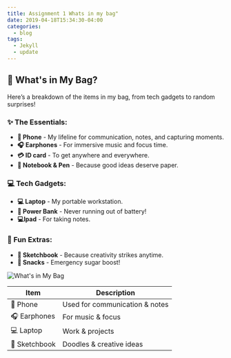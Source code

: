 ```yaml
---
title: Assignment 1 Whats in my bag"
date: 2019-04-18T15:34:30-04:00
categories:
  - blog
tags:
  - Jekyll
  - update
---
```



## 🎒 What's in My Bag?  

Here’s a breakdown of the items in my bag, from tech gadgets to random surprises!  

### ✨ The Essentials:
- **📱 Phone** - My lifeline for communication, notes, and capturing moments.  
- **🎧 Earphones** - For immersive music and focus time.
- **💳 ID card** - To get anywhere and everywhere.  
- **📖 Notebook & Pen** - Because good ideas deserve paper.  

### 💻 Tech Gadgets:
- **💻 Laptop** - My portable workstation.  
- **🔋 Power Bank** - Never running out of battery!  
- **💻Ipad** - For taking notes.  

### 🎨 Fun Extras:
- **🎨 Sketchbook** - Because creativity strikes anytime.  
- **🍬 Snacks** - Emergency sugar boost!  
  

![What's in My Bag](assets/images/my-bag.jpg)

| Item         | Description                      |
|-------------|--------------------------------|
| 📱 Phone    | Used for communication & notes |
| 🎧 Earphones | For music & focus             |
| 💻 Laptop   | Work & projects                |
| 🎨 Sketchbook | Doodles & creative ideas      |
